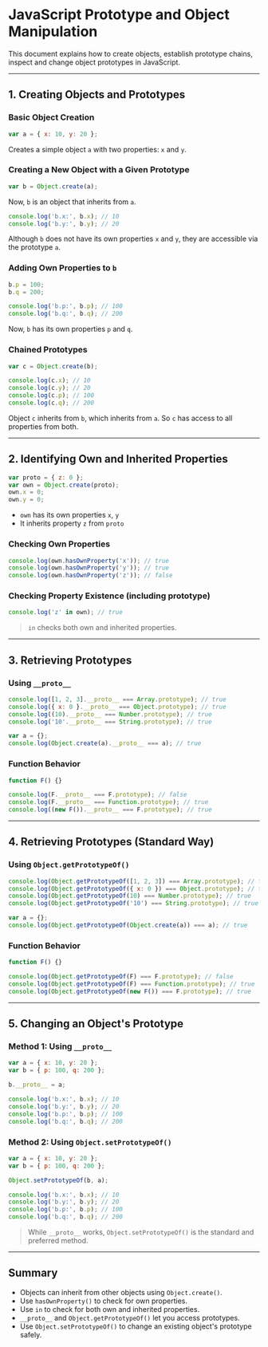 # JavaScript Prototype and Object Manipulation

This document explains how to create objects, establish prototype chains, inspect and change object prototypes in JavaScript.

---

## 1. Creating Objects and Prototypes

### Basic Object Creation

```js
var a = { x: 10, y: 20 };
```

Creates a simple object `a` with two properties: `x` and `y`.

### Creating a New Object with a Given Prototype

```js
var b = Object.create(a);
```

Now, `b` is an object that inherits from `a`.

```js
console.log('b.x:', b.x); // 10
console.log('b.y:', b.y); // 20
```

Although `b` does not have its own properties `x` and `y`, they are accessible via the prototype `a`.

### Adding Own Properties to `b`

```js
b.p = 100;
b.q = 200;

console.log('b.p:', b.p); // 100
console.log('b.q:', b.q); // 200
```

Now, `b` has its own properties `p` and `q`.

### Chained Prototypes

```js
var c = Object.create(b);

console.log(c.x); // 10
console.log(c.y); // 20
console.log(c.p); // 100
console.log(c.q); // 200
```

Object `c` inherits from `b`, which inherits from `a`. So `c` has access to all properties from both.

---

## 2. Identifying Own and Inherited Properties

```js
var proto = { z: 0 };
var own = Object.create(proto);
own.x = 0;
own.y = 0;
```

- `own` has its own properties `x`, `y`
- It inherits property `z` from `proto`

### Checking Own Properties

```js
console.log(own.hasOwnProperty('x')); // true
console.log(own.hasOwnProperty('y')); // true
console.log(own.hasOwnProperty('z')); // false
```

### Checking Property Existence (including prototype)

```js
console.log('z' in own); // true
```

> `in` checks both own and inherited properties.

---

## 3. Retrieving Prototypes

### Using `__proto__`

```js
console.log([1, 2, 3].__proto__ === Array.prototype); // true
console.log({ x: 0 }.__proto__ === Object.prototype); // true
console.log((10).__proto__ === Number.prototype); // true
console.log('10'.__proto__ === String.prototype); // true

var a = {};
console.log(Object.create(a).__proto__ === a); // true
```

### Function Behavior

```js
function F() {}

console.log(F.__proto__ === F.prototype); // false
console.log(F.__proto__ === Function.prototype); // true
console.log((new F()).__proto__ === F.prototype); // true
```

---

## 4. Retrieving Prototypes (Standard Way)

### Using `Object.getPrototypeOf()`

```js
console.log(Object.getPrototypeOf([1, 2, 3]) === Array.prototype); // true
console.log(Object.getPrototypeOf({ x: 0 }) === Object.prototype); // true
console.log(Object.getPrototypeOf(10) === Number.prototype); // true
console.log(Object.getPrototypeOf('10') === String.prototype); // true

var a = {};
console.log(Object.getPrototypeOf(Object.create(a)) === a); // true
```

### Function Behavior

```js
function F() {}

console.log(Object.getPrototypeOf(F) === F.prototype); // false
console.log(Object.getPrototypeOf(F) === Function.prototype); // true
console.log(Object.getPrototypeOf(new F()) === F.prototype); // true
```

---

## 5. Changing an Object's Prototype

### Method 1: Using `__proto__`

```js
var a = { x: 10, y: 20 };
var b = { p: 100, q: 200 };

b.__proto__ = a;

console.log('b.x:', b.x); // 10
console.log('b.y:', b.y); // 20
console.log('b.p:', b.p); // 100
console.log('b.q:', b.q); // 200
```

### Method 2: Using `Object.setPrototypeOf()`

```js
var a = { x: 10, y: 20 };
var b = { p: 100, q: 200 };

Object.setPrototypeOf(b, a);

console.log('b.x:', b.x); // 10
console.log('b.y:', b.y); // 20
console.log('b.p:', b.p); // 100
console.log('b.q:', b.q); // 200
```

> While `__proto__` works, `Object.setPrototypeOf()` is the standard and preferred method.

---

## Summary

- Objects can inherit from other objects using `Object.create()`.
- Use `hasOwnProperty()` to check for own properties.
- Use `in` to check for both own and inherited properties.
- `__proto__` and `Object.getPrototypeOf()` let you access prototypes.
- Use `Object.setPrototypeOf()` to change an existing object's prototype safely.
```

